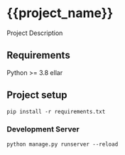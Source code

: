 # {{project_name}}
Project Description

## Requirements
Python >= 3.8
ellar

## Project setup
```
pip install -r requirements.txt
```

### Development Server
```
python manage.py runserver --reload
```

